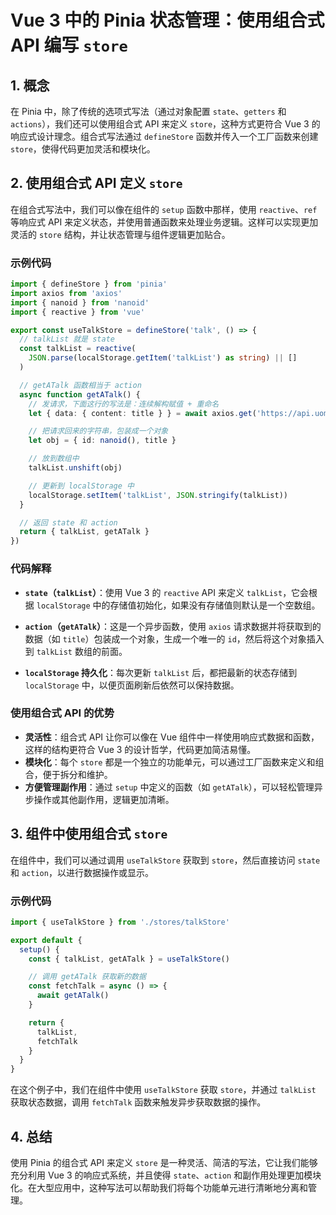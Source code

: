 # Vue 3 中的 Pinia 状态管理：使用组合式 API 编写 `store`

## 1. 概念
在 Pinia 中，除了传统的选项式写法（通过对象配置 `state`、`getters` 和 `actions`），我们还可以使用组合式 API 来定义 `store`，这种方式更符合 Vue 3 的响应式设计理念。组合式写法通过 `defineStore` 函数并传入一个工厂函数来创建 `store`，使得代码更加灵活和模块化。

## 2. 使用组合式 API 定义 `store`

在组合式写法中，我们可以像在组件的 `setup` 函数中那样，使用 `reactive`、`ref` 等响应式 API 来定义状态，并使用普通函数来处理业务逻辑。这样可以实现更加灵活的 `store` 结构，并让状态管理与组件逻辑更加贴合。

### 示例代码

```ts
import { defineStore } from 'pinia'
import axios from 'axios'
import { nanoid } from 'nanoid'
import { reactive } from 'vue'

export const useTalkStore = defineStore('talk', () => {
  // talkList 就是 state
  const talkList = reactive(
    JSON.parse(localStorage.getItem('talkList') as string) || []
  )

  // getATalk 函数相当于 action
  async function getATalk() {
    // 发请求，下面这行的写法是：连续解构赋值 + 重命名
    let { data: { content: title } } = await axios.get('https://api.uomg.com/api/rand.qinghua?format=json')

    // 把请求回来的字符串，包装成一个对象
    let obj = { id: nanoid(), title }

    // 放到数组中
    talkList.unshift(obj)

    // 更新到 localStorage 中
    localStorage.setItem('talkList', JSON.stringify(talkList))
  }

  // 返回 state 和 action
  return { talkList, getATalk }
})
```

### 代码解释

- **`state`（`talkList`）**：使用 Vue 3 的 `reactive` API 来定义 `talkList`，它会根据 `localStorage` 中的存储值初始化，如果没有存储值则默认是一个空数组。

- **`action`（`getATalk`）**：这是一个异步函数，使用 `axios` 请求数据并将获取到的数据（如 `title`）包装成一个对象，生成一个唯一的 `id`，然后将这个对象插入到 `talkList` 数组的前面。

- **`localStorage` 持久化**：每次更新 `talkList` 后，都把最新的状态存储到 `localStorage` 中，以便页面刷新后依然可以保持数据。

### 使用组合式 API 的优势

- **灵活性**：组合式 API 让你可以像在 Vue 组件中一样使用响应式数据和函数，这样的结构更符合 Vue 3 的设计哲学，代码更加简洁易懂。
- **模块化**：每个 `store` 都是一个独立的功能单元，可以通过工厂函数来定义和组合，便于拆分和维护。
- **方便管理副作用**：通过 `setup` 中定义的函数（如 `getATalk`），可以轻松管理异步操作或其他副作用，逻辑更加清晰。

## 3. 组件中使用组合式 `store`

在组件中，我们可以通过调用 `useTalkStore` 获取到 `store`，然后直接访问 `state` 和 `action`，以进行数据操作或显示。

### 示例代码

```ts
import { useTalkStore } from './stores/talkStore'

export default {
  setup() {
    const { talkList, getATalk } = useTalkStore()

    // 调用 getATalk 获取新的数据
    const fetchTalk = async () => {
      await getATalk()
    }

    return {
      talkList,
      fetchTalk
    }
  }
}
```

在这个例子中，我们在组件中使用 `useTalkStore` 获取 `store`，并通过 `talkList` 获取状态数据，调用 `fetchTalk` 函数来触发异步获取数据的操作。

## 4. 总结

使用 Pinia 的组合式 API 来定义 `store` 是一种灵活、简洁的写法，它让我们能够充分利用 Vue 3 的响应式系统，并且使得 `state`、`action` 和副作用处理更加模块化。在大型应用中，这种写法可以帮助我们将每个功能单元进行清晰地分离和管理。